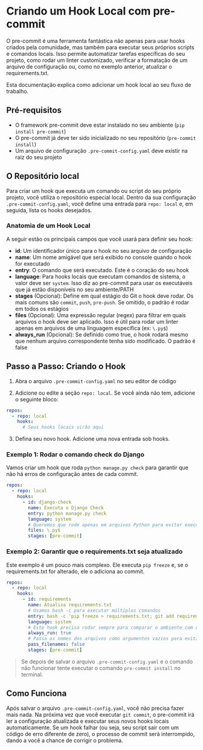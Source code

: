 # Criando um Hook Local com pre-commit

O pre-commit é uma ferramenta fantástica não apenas para usar hooks criados pela comunidade, mas também para executar seus próprios scripts e comandos locais. Isso permite automatizar tarefas específicas do seu projeto, como rodar um linter customizado, verificar a formatação de um arquivo de configuração ou, como no exemplo anterior, atualizar o requirements.txt.

Esta documentação explica como adicionar um hook local ao seu fluxo de trabalho.

## Pré-requisitos

- O framework pre-commit deve estar instalado no seu ambiente (`pip install pre-commit`)
- O pre-commit já deve ter sido inicializado no seu repositório (`pre-commit install`)
- Um arquivo de configuração `.pre-commit-config.yaml` deve existir na raiz do seu projeto

## O Repositório local

Para criar um hook que executa um comando ou script do seu próprio projeto, você utiliza o repositório especial local. Dentro da sua configuração `.pre-commit-config.yaml`, você define uma entrada para `repo: local` e, em seguida, lista os hooks desejados.

### Anatomia de um Hook Local

A seguir estão os principais campos que você usará para definir seu hook:

- **id**: Um identificador único para o hook no seu arquivo de configuração
- **name**: Um nome amigável que será exibido no console quando o hook for executado
- **entry**: O comando que será executado. Este é o coração do seu hook
- **language**: Para hooks locais que executam comandos de sistema, o valor deve ser `system`. Isso diz ao pre-commit para usar os executáveis que já estão disponíveis no seu ambiente/PATH
- **stages** (Opcional): Define em qual estágio do Git o hook deve rodar. Os mais comuns são `commit`, `push`, `pre-push`. Se omitido, o padrão é rodar em todos os estágios
- **files** (Opcional): Uma expressão regular (regex) para filtrar em quais arquivos o hook deve ser aplicado. Isso é útil para rodar um linter apenas em arquivos de uma linguagem específica (ex: `\.py$`)
- **always_run** (Opcional): Se definido como true, o hook rodará mesmo que nenhum arquivo correspondente tenha sido modificado. O padrão é false

## Passo a Passo: Criando o Hook

1. Abra o arquivo `.pre-commit-config.yaml` no seu editor de código

2. Adicione ou edite a seção `repo: local`. Se você ainda não tem, adicione o seguinte bloco:

```yaml
repos:
  - repo: local
    hooks:
      # Seus hooks locais virão aqui
```

3. Defina seu novo hook. Adicione uma nova entrada sob hooks.

### Exemplo 1: Rodar o comando check do Django

Vamos criar um hook que roda `python manage.py check` para garantir que não há erros de configuração antes de cada commit.

```yaml
repos:
  - repo: local
    hooks:
      - id: django-check
        name: Executa o Django Check
        entry: python manage.py check
        language: system
        # Queremos que rode apenas em arquivos Python para evitar execuções desnecessárias
        files: \.py$
        stages: [pre-commit]
```

### Exemplo 2: Garantir que o requirements.txt seja atualizado

Este exemplo é um pouco mais complexo. Ele executa `pip freeze` e, se o requirements.txt for alterado, ele o adiciona ao commit.

```yaml
repos:
  - repo: local
    hooks:
      - id: requirements
        name: Atualiza requirements.txt
        # Usamos bash -c para executar múltiplos comandos
        entry: bash -c 'pip freeze > requirements.txt; git add requirements.txt'
        language: system
        # Este hook precisa rodar sempre para comparar o ambiente com o arquivo
        always_run: true
        # Passa os nomes dos arquivos como argumentos vazios para evitar problemas
        pass_filenames: false
        stages: [pre-commit]
```

> Se depois de salvar o arquivo `.pre-commit-config.yaml` e o comando não funcionar tente executar o comando `pre-commit install` no terminal.

## Como Funciona

Após salvar o arquivo `.pre-commit-config.yaml`, você não precisa fazer mais nada. Na próxima vez que você executar `git commit`, o pre-commit irá ler a configuração atualizada e executar seus novos hooks locais automaticamente. Se um hook falhar (ou seja, seu script sair com um código de erro diferente de zero), o processo de commit será interrompido, dando a você a chance de corrigir o problema.
